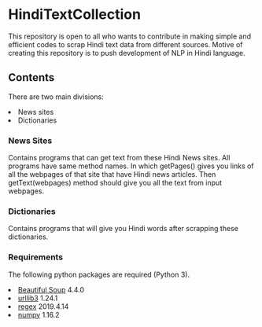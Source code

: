 # HindiTextCollection
This repository is open to all who wants to contribute in making simple and efficient codes to scrap Hindi text data from different sources. Motive of creating this repository is to push development of NLP in Hindi language.
## Contents 
There are two main divisions:
  <li>News sites</li>
  <li>Dictionaries</li>

### News Sites
Contains programs that can get text from these Hindi News sites. All programs have same method names. In which getPages() gives you links of all the webpages of that site that have Hindi news articles. Then getText(webpages) method should give you all the text from  input webpages.

### Dictionaries
Contains programs that will give you Hindi words after scrapping these dictionaries.

### Requirements
The following python packages are required (Python 3).
  <li><a href='https://pypi.org/project/beautifulsoup4/'>Beautiful Soup</a> 4.4.0</li>
  <li><a href='https://pypi.org/project/urllib3/'>urllib3</a> 1.24.1</li>
  <li><a href='https://pypi.org/project/regex/'>regex</a> 2019.4.14</li>
  <li><a href='https://pypi.org/project/numpy/'>numpy</a> 1.16.2</li>
